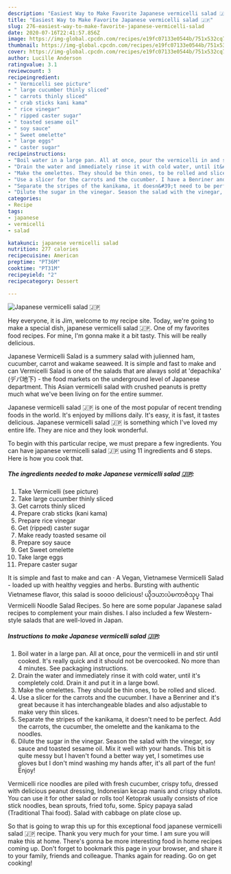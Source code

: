 ```yaml
---
description: "Easiest Way to Make Favorite Japanese vermicelli salad 🇯🇵"
title: "Easiest Way to Make Favorite Japanese vermicelli salad 🇯🇵"
slug: 276-easiest-way-to-make-favorite-japanese-vermicelli-salad
date: 2020-07-16T22:41:57.856Z
image: https://img-global.cpcdn.com/recipes/e19fc07133e0544b/751x532cq70/japanese-vermicelli-salad-🇯🇵-recipe-main-photo.jpg
thumbnail: https://img-global.cpcdn.com/recipes/e19fc07133e0544b/751x532cq70/japanese-vermicelli-salad-🇯🇵-recipe-main-photo.jpg
cover: https://img-global.cpcdn.com/recipes/e19fc07133e0544b/751x532cq70/japanese-vermicelli-salad-🇯🇵-recipe-main-photo.jpg
author: Lucille Anderson
ratingvalue: 3.1
reviewcount: 3
recipeingredient:
- " Vermicelli see picture"
- " large cucumber thinly sliced"
- " carrots thinly sliced"
- " crab sticks kani kama"
- " rice vinegar"
- " ripped caster sugar"
- " toasted sesame oil"
- " soy sauce"
- " Sweet omelette"
- " large eggs"
- " caster sugar"
recipeinstructions:
- "Boil water in a large pan. All at once, pour the vermicelli in and stir until cooked. It&#39;s really quick and it should not be overcooked. No more than 4 minutes. See packaging instructions."
- "Drain the water and immediately rinse it with cold water, until it&#39;s completely cold. Drain it and put it in a large bowl."
- "Make the omelettes. They should be thin ones, to be rolled and sliced."
- "Use a slicer for the carrots and the cucumber. I have a Benriner and it&#39;s great because it has interchangeable blades and also adjustable to make very thin slices."
- "Separate the stripes of the kanikama, it doesn&#39;t need to be perfect. Add the carrots, the cucumber, the omelette and the kanikama to the noodles."
- "Dilute the sugar in the vinegar. Season the salad with the vinegar, soy sauce and toasted sesame oil. Mix it well with your hands. This bit is quite messy but I haven&#39;t found a better way yet, I sometimes use gloves but I don&#39;t mind washing my hands after, it&#39;s all part of the fun! Enjoy!"
categories:
- Recipe
tags:
- japanese
- vermicelli
- salad

katakunci: japanese vermicelli salad 
nutrition: 277 calories
recipecuisine: American
preptime: "PT36M"
cooktime: "PT31M"
recipeyield: "2"
recipecategory: Dessert

---
```



![Japanese vermicelli salad 🇯🇵](https://img-global.cpcdn.com/recipes/e19fc07133e0544b/751x532cq70/japanese-vermicelli-salad-🇯🇵-recipe-main-photo.jpg)

Hey everyone, it is Jim, welcome to my recipe site. Today, we're going to make a special dish, japanese vermicelli salad 🇯🇵. One of my favorites food recipes. For mine, I'm gonna make it a bit tasty. This will be really delicious.

Japanese Vermicelli Salad is a summery salad with julienned ham, cucumber, carrot and wakame seaweed. It is simple and fast to make and can Vermicelli Salad is one of the salads that are always sold at &#39;depachika&#39; (デパ地下) - the food markets on the underground level of Japanese department. This Asian vermicelli salad with crushed peanuts is pretty much what we&#39;ve been living on for the entire summer.

Japanese vermicelli salad 🇯🇵 is one of the most popular of recent trending foods in the world. It's enjoyed by millions daily. It's easy, it is fast, it tastes delicious. Japanese vermicelli salad 🇯🇵 is something which I've loved my entire life. They are nice and they look wonderful.


To begin with this particular recipe, we must prepare a few ingredients. You can have japanese vermicelli salad 🇯🇵 using 11 ingredients and 6 steps. Here is how you cook that.

<!--inarticleads1-->

##### The ingredients needed to make Japanese vermicelli salad 🇯🇵:

1. Take  Vermicelli (see picture)
1. Take  large cucumber thinly sliced
1. Get  carrots thinly sliced
1. Prepare  crab sticks (kani kama)
1. Prepare  rice vinegar
1. Get  (ripped) caster sugar
1. Make ready  toasted sesame oil
1. Prepare  soy sauce
1. Get  Sweet omelette
1. Take  large eggs
1. Prepare  caster sugar


It is simple and fast to make and can · A Vegan, Vietnamese Vermicelli Salad - loaded up with healthy veggies and herbs. Bursting with authentic Vietnamese flavor, this salad is soooo delicious! ယိုဒယားပဲၿကာဇံသုပ္ Thai Vermicelli Noodle Salad Recipes. So here are some popular Japanese salad recipes to complement your main dishes. I also included a few Western-style salads that are well-loved in Japan. 

<!--inarticleads2-->

##### Instructions to make Japanese vermicelli salad 🇯🇵:

1. Boil water in a large pan. All at once, pour the vermicelli in and stir until cooked. It&#39;s really quick and it should not be overcooked. No more than 4 minutes. See packaging instructions.
1. Drain the water and immediately rinse it with cold water, until it&#39;s completely cold. Drain it and put it in a large bowl.
1. Make the omelettes. They should be thin ones, to be rolled and sliced.
1. Use a slicer for the carrots and the cucumber. I have a Benriner and it&#39;s great because it has interchangeable blades and also adjustable to make very thin slices.
1. Separate the stripes of the kanikama, it doesn&#39;t need to be perfect. Add the carrots, the cucumber, the omelette and the kanikama to the noodles.
1. Dilute the sugar in the vinegar. Season the salad with the vinegar, soy sauce and toasted sesame oil. Mix it well with your hands. This bit is quite messy but I haven&#39;t found a better way yet, I sometimes use gloves but I don&#39;t mind washing my hands after, it&#39;s all part of the fun! Enjoy!


Vermicelli rice noodles are piled with fresh cucumber, crispy tofu, dressed with delicious peanut dressing, Indonesian kecap manis and crispy shallots. You can use it for other salad or rolls too! Ketoprak usually consists of rice stick noodles, bean sprouts, fried tofu, some. Spicy papaya salad (Traditional Thai food). Salad with cabbage on plate close up. 

So that is going to wrap this up for this exceptional food japanese vermicelli salad 🇯🇵 recipe. Thank you very much for your time. I am sure you will make this at home. There's gonna be more interesting food in home recipes coming up. Don't forget to bookmark this page in your browser, and share it to your family, friends and colleague. Thanks again for reading. Go on get cooking!
